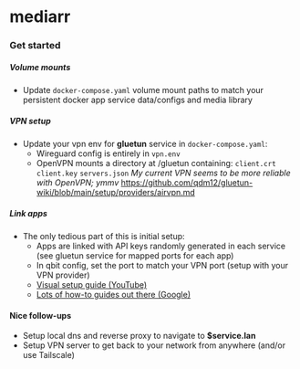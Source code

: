 # mediarr

### Get started

##### Volume mounts
- Update `docker-compose.yaml` volume mount paths to match your persistent docker app service data/configs and media library

##### VPN setup
- Update your vpn env for **gluetun** service in `docker-compose.yaml`:
  - Wireguard config is entirely in `vpn.env`
  - OpenVPN mounts a directory at /gluetun containing:
    `client.crt` `client.key` `servers.json`
_My current VPN seems to be more reliable with OpenVPN; ymmv_
https://github.com/qdm12/gluetun-wiki/blob/main/setup/providers/airvpn.md

##### Link apps
- The only tedious part of this is initial setup:
  -   Apps are linked with API keys randomly generated in each service (see gluetun service for mapped ports for each app)
  - In qbit config, set the port to match your VPN port (setup with your VPN provider)
  - [Visual setup guide (YouTube)](https://youtu.be/3k_MwE0Z3CE?si=ZR8Q0nSmCc81OIN4&t=741)
  - [Lots of how-to guides out there (Google)](https://www.google.com/search?q=sonarr+radarr+arr+setup&client=safari&sca_esv=839bd3d9177a184d&sca_upv=1&rls=en&sxsrf=ADLYWIIcCxELxnDGASBB9GYi_2GSuuQqcQ%3A1715455377072&ei=kcU_ZvT4A5Ki0PEP-cm60Ao&ved=0ahUKEwi0hYOjqYaGAxUSETQIHfmkDqoQ4dUDCA8&uact=5&oq=sonarr+radarr+arr+setup&gs_lp=Egxnd3Mtd2l6LXNlcnAaAhgCIhdzb25hcnIgcmFkYXJyIGFyciBzZXR1cDIIECEYoAEYwwRI-BtQ-w1YvRZwAngBkAEAmAFtoAGgA6oBAzEuM7gBA8gBAPgBAZgCBqACuAPCAgoQABiwAxjWBBhHwgINEAAYgAQYsAMYQxiKBcICChAjGIAEGCcYigXCAgYQABgHGB7CAgYQABgFGB7CAgsQABiABBiGAxiKBcICCBAAGAcYCBgewgILEAAYgAQYogQYiwPCAggQABiABBiiBJgDAIgGAZAGCpIHAzIuNKAH8RA&sclient=gws-wiz-serp)

#### Nice follow-ups
- Setup local dns and reverse proxy to navigate to **$service.lan**
- Setup VPN server to get back to your network from anywhere (and/or use Tailscale)
